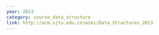 ```yaml
---
year: 2013
category: course_data_structure
link: http://acm.sjtu.edu.cn/wiki/Data_Structures_2013
---
```



